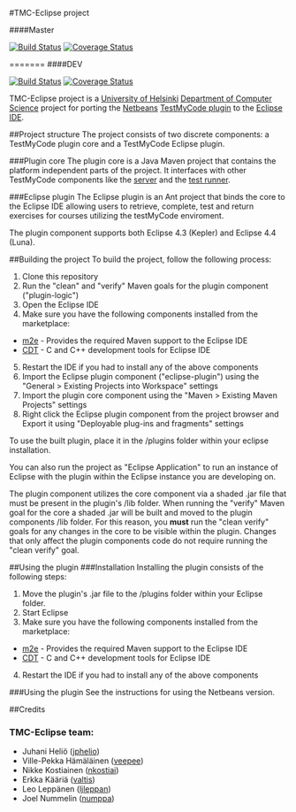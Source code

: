 #TMC-Eclipse project

####Master  

[![Build Status](https://travis-ci.org/tmc-eclipse/tmc-eclipse.svg?branch=master)](https://travis-ci.org/tmc-eclipse/tmc-eclipse)
[![Coverage Status](https://coveralls.io/repos/tmc-eclipse/tmc-eclipse/badge.png?branch=master)](https://coveralls.io/r/tmc-eclipse/tmc-eclipse?branch=master)

=======
####DEV  

[![Build Status](https://travis-ci.org/tmc-eclipse/tmc-eclipse.svg?branch=DEV)](https://travis-ci.org/tmc-eclipse/tmc-eclipse)
[![Coverage Status](https://coveralls.io/repos/tmc-eclipse/tmc-eclipse/badge.png?branch=DEV)](https://coveralls.io/r/tmc-eclipse/tmc-eclipse?branch=DEV)

TMC-Eclipse project is a [University of Helsinki](http://helsinki.fi/university) [Department of Computer Science](http://cs.helsinki.fi) project for porting the [Netbeans](https://netbeans.org/) [TestMyCode plugin](https://github.com/testmycode/tmc-netbeans) to the [Eclipse IDE](http://www.eclipse.org/).

##Project structure
The project consists of two discrete components: a TestMyCode plugin core and a TestMyCode Eclipse plugin.

###Plugin core
The plugin core is a Java Maven project that contains the platform independent parts of the project. It interfaces with other TestMyCode components like the [server](https://github.com/testmycode/tmc-server) and the [test runner](https://github.com/testmycode/tmc-junit-runner).

###Eclipse plugin
The Eclipse plugin is an Ant project that binds the core to the Eclipse IDE allowing users to retrieve, complete, test and return exercises for courses utilizing the testMyCode enviroment.

The plugin component supports both Eclipse 4.3 (Kepler) and Eclipse 4.4 (Luna).

##Building the project
To build the project, follow the following process:

1. Clone this repository
2. Run the "clean" and "verify" Maven goals for the plugin component ("plugin-logic")
3. Open the Eclipse IDE
4. Make sure you have the following components installed from the marketplace:
 * [m2e](https://www.eclipse.org/m2e/) - Provides the required Maven support to the Eclipse IDE
 * [CDT](https://www.eclipse.org/cdt/) - C and C++ development tools for Eclipse IDE
5. Restart the IDE if you had to install any of the above components
6. Import the Eclipse plugin component ("eclipse-plugin") using the "General > Existing Projects into Workspace" settings
7. Import the plugin core component using the "Maven > Existing Maven Projects" settings
8. Right click the Eclipse plugin component from the project browser and Export it using "Deployable plug-ins and fragments" settings

To use the built plugin, place it in the /plugins folder within your eclipse installation.

You can also run the project as "Eclipse Application" to run an instance of Eclipse with the plugin within the Eclipse instance you are developing on.

The plugin component utilizes the core component via a shaded .jar file that must be present in the plugin's /lib folder. When running the "verify" Maven goal for the core a shaded .jar will be built and moved to the plugin components /lib folder. For this reason, you **must** run the "clean verify" goals for any changes in the core to be visible within the plugin. Changes that only affect the plugin components code do not require running the "clean verify" goal.

##Using the plugin
###Installation
Installing the plugin consists of the following steps:

1. Move the plugin's .jar file to the /plugins folder within your Eclipse folder.
2. Start Eclipse
3. Make sure you have the following components installed from the marketplace:
 * [m2e](https://www.eclipse.org/m2e/) - Provides the required Maven support to the Eclipse IDE
 * [CDT](https://www.eclipse.org/cdt/) - C and C++ development tools for Eclipse IDE
4. Restart the IDE if you had to install any of the above components

###Using the plugin
See the instructions for using the Netbeans version.

##Credits
### TMC-Eclipse team:
* Juhani Heliö ([jphelio](https://github.com/jphelio))
* Ville-Pekka Hämäläinen ([veepee](https://github.com/veepee))
* Nikke Kostiainen ([nkostiai](https://github.com/nkostiai))
* Erkka Kääriä ([valtis](https://github.com/valtis))
* Leo Leppänen ([ljleppan](https://github.com/ljleppan/))
* Joel Nummelin ([numppa](https://github.com/numppa))
